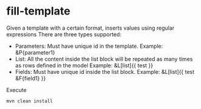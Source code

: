 # fill-template
Given a template with a certain format, inserts values using regular expressions
There are three types supported:
- Parameters: Must have unique id in the template. 
  Example: &P{parameter1}
- List: All the content inside the list block will be repeated as many times as rows defined in the model 
  Example: &L[list]{{ 
    test
  }}
- Fields: Must have unique id inside the list block.
  Example: &L[list]{{
    test &F{field1}
  }}

Execute 
```
mvn clean install

```




